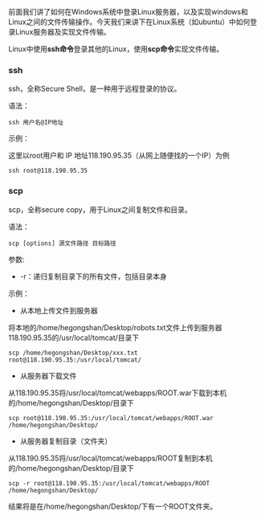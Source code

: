 前面我们讲了如何在Windows系统中登录Linux服务器，以及实现windows和Linux之间的文件传输操作。今天我们来讲下在Linux系统（如ubuntu）中如何登录Linux服务器及实现文件传输。

Linux中使用**ssh命令**登录其他的Linux，使用**scp命令**实现文件传输。

<!--more-->

### ssh

ssh，全称Secure Shell，是一种用于远程登录的协议。

语法：

```shell
ssh 用户名@IP地址
```

示例：

这里以root用户和 IP 地址118.190.95.35（从网上随便找的一个IP）为例

```shell
ssh root@118.190.95.35
```

### scp

scp，全称secure copy，用于Linux之间复制文件和目录。

语法：

```shell
scp [options] 源文件路径 目标路径 
```

参数:

* -r：递归复制目录下的所有文件，包括目录本身

示例：

* 从本地上传文件到服务器

将本地的/home/hegongshan/Desktop/robots.txt文件上传到服务器118.190.95.35的/usr/local/tomcat/目录下

```
scp /home/hegongshan/Desktop/xxx.txt root@118.190.95.35:/usr/local/tomcat/
```

* 从服务器下载文件

从118.190.95.35将/usr/local/tomcat/webapps/ROOT.war下载到本机的/home/hegongshan/Desktop/目录下

```shell
scp root@118.190.95.35:/usr/local/tomcat/webapps/ROOT.war /home/hegongshan/Desktop/
```

* 从服务器复制目录（文件夹）

从118.190.95.35将/usr/local/tomcat/webapps/ROOT复制到本机的/home/hegongshan/Desktop/目录下

```shell
scp -r root@118.190.95.35:/usr/local/tomcat/webapps/ROOT /home/hegongshan/Desktop/
```

结果将是在/home/hegongshan/Desktop/下有一个ROOT文件夹。
